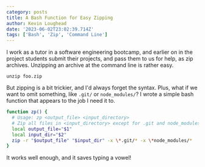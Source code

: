 ```yaml
---
category: posts
title: A Bash Function for Easy Zipping
author: Kevin Loughead
date: '2023-06-02T23:02:39.714Z'
tags: ['Bash', 'Zip', 'Command Line']
---
```


I work as a tutor in a software engineering bootcamp, and earlier on in the project students submit their projects, and pass them to us for help, as zip archives. Unzipping an archive at the command line is rather easy.

```plain
unzip foo.zip
```

But zipping is a bit trickier, and I'd always forget the syntax. Plus, what if we want to omit something, like `.git/` or `node_modules/`? I wrote a simple bash function that appears to the job I need it to.

```bash
function zp() {
  # Usage: zp <output_file> <input_directory>
  # Zip all files in <input_directory> except for .git and node_modules, and save the archive to <output_file>.
  local output_file="$1"
  local input_dir="$2"
  zip -r "$output_file" "$input_dir" -x \*.git/* -x \*node_modules/*
}
```

It works well enough, and it saves typing a vowel!
